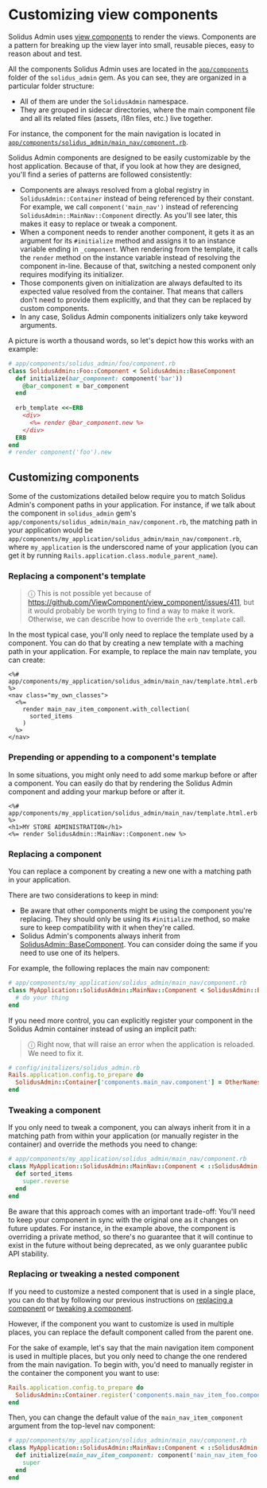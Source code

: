 # Customizing view components

Solidus Admin uses [view components](https://viewcomponent.org/) to render the views. Components are
a pattern for breaking up the view layer into small, reusable pieces, easy to
reason about and test.

All the components Solidus Admin uses are located in the [`app/components`](../app/components) folder of the
`solidus_admin` gem. As you can see, they are organized in a particular folder structure:

- All of them are under the `SolidusAdmin` namespace.
- They are grouped in sidecar directories, where the main component file and
  all its related files (assets, i18n files, etc.) live together.

For instance, the component for the main navigation is located in
[`app/components/solidus_admin/main_nav/component.rb`](../app/components/solidus_admin/main_nav/component.rb).

Solidus Admin components are designed to be easily customizable by the host
application. Because of that, if you look at how they are designed, you'll find
a series of patterns are followed consistently:

- Components are always resolved from a global registry in
  `SolidusAdmin::Container` instead of being referenced by their constant. For
  example, we call `component('main_nav')` instead of referencing
  `SolidusAdmin::MainNav::Component` directly. As you'll see later, this makes
  it easy to replace or tweak a component.
- When a component needs to render another component, it gets it as an argument
  for its `#initialize` method and assigns it to an instance variable ending in
  `_component`. When rendering from the template, it calls the `render` method
  on the instance variable instead of resolving the component in-line. Because
  of that, switching a nested component only requires modifying its
  initializer.
- Those components given on initialization are always defaulted to its expected
  value resolved from the container. That means that callers don't need to
  provide them explicitly, and that they can be replaced by custom components.
- In any case, Solidus Admin components initializers only take keyword
  arguments.

A picture is worth a thousand words, so let's depict how this works with an
example:

```ruby
# app/components/solidus_admin/foo/component.rb
class SolidusAdmin::Foo::Component < SolidusAdmin::BaseComponent
  def initialize(bar_component: component('bar'))
    @bar_component = bar_component
  end
  
  erb_template <<~ERB
    <div>
      <%= render @bar_component.new %>
    </div>
  ERB
end
# render component('foo').new
```

## Customizing components

Some of the customizations detailed below require you to match Solidus Admin's
component paths in your application. For instance, if we talk about the
component in `solidus_admin` gem's
`app/components/solidus_admin/main_nav/component.rb`, the matching path in your
application would be
`app/components/my_application/solidus_admin/main_nav/component.rb`, where
`my_application` is the underscored name of your application (you can get it by
running `Rails.application.class.module_parent_name`).

### Replacing a component's template

> ⓘ This is not possible yet because of
> https://github.com/ViewComponent/view_component/issues/411, but it would
> probably be worth trying to find a way to make it work. Otherwise, we can
> describe how to override the `erb_template` call.

In the most typical case, you'll only need to replace the template used by a
component. You can do that by creating a new template with a maching path in
your application. For example, to replace the main nav template, you can create:

```erb
<%# app/components/my_application/solidus_admin/main_nav/template.html.erb %>
<nav class="my_own_classes">
  <%=
    render main_nav_item_component.with_collection(
      sorted_items
    )
  %>
</nav>
```

### Prepending or appending to a component's template

In some situations, you might only need to add some markup before or after a
component. You can easily do that by rendering the Solidus Admin component and
adding your markup before or after it.

```erb
<%# app/components/my_application/solidus_admin/main_nav/template.html.erb %>
<h1>MY STORE ADMINISTRATION</h1>
<%= render SolidusAdmin::MainNav::Component.new %>
```

### Replacing a component

You can replace a component by creating a new one with a matching path in your
application.

There are two considerations to keep in mind:

- Be aware that other components might be using the component you're replacing.
  They should only be using its `#initialize` method, so make sure to keep
  compatibility with it when they're called.
- Solidus Admin's components always inherit from
  [SolidusAdmin::BaseComponent](../app/components/solidus_admin/base_component.rb).
  You can consider doing the same if you need to use one of its helpers.

For example, the following replaces the main nav component:

```ruby
# app/components/my_application/solidus_admin/main_nav/component.rb
class MyApplication::SolidusAdmin::MainNav::Component < SolidusAdmin::BaseComponent
  # do your thing
end
```

If you need more control, you can explicitly register your component in the
Solidus Admin container instead of using an implicit path:

> ⓘ  Right now, that will raise an error when the application is reloaded. We
> need to fix it.

```ruby
# config/initalizers/solidus_admin.rb
Rails.application.config.to_prepare do
  SolidusAdmin::Container['components.main_nav.component'] = OtherNamespace::NavComponent
end
```

### Tweaking a component

If you only need to tweak a component, you can always inherit from it in a
matching path from within your application (or manually register in the
container) and override the methods you need to change:

```ruby
# app/components/my_application/solidus_admin/main_nav/component.rb
class MyApplication::SolidusAdmin::MainNav::Component < ::SolidusAdmin::MainNav::Component
  def sorted_items
    super.reverse
  end
end
```

Be aware that this approach comes with an important trade-off: You'll need to
keep your component in sync with the original one as it changes on future updates.
For instance, in the example above, the component is overriding a private
method, so there's no guarantee that it will continue to exist in the future
without being deprecated, as we only guarantee public API stability.

### Replacing or tweaking a nested component

If you need to customize a nested component that is used in a single place, you
can do that by following our previous instructions on [replacing a
component](#replacing-a-component) or [tweaking a component](#tweaking-a-component).

However, if the component you want to customize is used in multiple places, you
can replace the default component called from the parent one.

For the sake of example, let's say that the main navigation item component is used in
multiple places, but you only need to change the one rendered from the main
navigation. To begin with, you'd need to manually register in the container the
component you want to use:

```ruby
Rails.application.config.to_prepare do
  SolidusAdmin::Container.register('components.main_nav_item_foo.component', MyApplication::SolidusAdmin::MainNavItemFoo::Component)
end
```

Then, you can change the default value of the `main_nav_item_component`
argument from the top-level nav component:

```ruby
# app/components/my_application/solidus_admin/main_nav/component.rb
class MyApplication::SolidusAdmin::MainNav::Component < ::SolidusAdmin::MainNav::Component
  def initialize(main_nav_item_component: component('main_nav_item_foo'), **kwargs)
    super
  end
end
```

